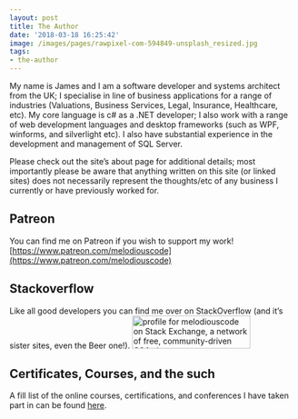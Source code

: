 ```yaml
---
layout: post
title: The Author
date: '2018-03-18 16:25:42'
image: /images/pages/rawpixel-com-594849-unsplash_resized.jpg
tags:
- the-author
---
```


My name is James and I am a software developer and systems architect from the UK; I specialise in line of business applications for a range of industries (Valuations, Business Services, Legal, Insurance, Healthcare, etc). My core language is c# as a .NET developer; I also work with a range of web development languages and desktop frameworks (such as WPF, winforms, and silverlight etc). I also have substantial experience in the development and management of SQL Server.

Please check out the site’s about page for additional details; most importantly please be aware that anything written on this site (or linked sites) does not necessarily represent the thoughts/etc of any business I currently or have previously worked for.

## Patreon
You can find me on Patreon if you wish to support my work! [https://www.patreon.com/melodiouscode](https://www.patreon.com/melodiouscode)

## Stackoverflow
Like all good developers you can find me over on StackOverflow (and it’s sister sites, even the Beer one!).
<a href="https://stackexchange.com/users/239069">
<img src="https://stackexchange.com/users/flair/239069.png" width="208" height="58" alt="profile for melodiouscode on Stack Exchange, a network of free, community-driven Q&amp;A sites" title="profile for melodiouscode on Stack Exchange, a network of free, community-driven Q&amp;A sites">
</a>

## Certificates, Courses, and the such
A fill list of the online courses, certifications, and conferences I have taken part in can be found [here](https://www.melodiouscode.net/certificates-courses-and-conferences).
